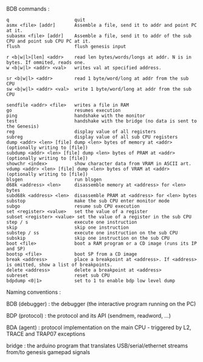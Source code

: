 BDB commands :

    q                        quit
    asmx <file> [addr]       Assemble a file, send it to addr and point PC at it.
    subasmx <file> [addr]    Assemble a file, send it to addr of the sub CPU and point sub CPU PC at it.
    flush                    flush genesis input
    
    r <b|w|l>[len] <addr>    read len bytes/words/longs at addr. N is in bytes. If ommited, reads one.
    w <b|w|l> <addr> <val>   writes val at specified address.
    
    sr <b|w|l> <addr>        read 1 byte/word/long at addr from the sub CPU
    sw <b|w|l> <addr> <val>  write 1 byte/word/long at addr from the sub CPU
    
    sendfile <addr> <file>   writes a file in RAM
    go                       resumes execution
    ping                     handshake with the monitor
    test                     handshake with the bridge (no data is sent to the Genesis)
    reg                      display value of all registers
    subreg                   display value of all sub CPU registers
    dump <addr> <len> [file] dump <len> bytes of memory at <addr> (optionally writing to [file])
    subdump <addr> <len> [file] dump <len> bytes of PRAM at <addr> (optionally writing to [file])
    showchr <index>          show character data from VRAM in ASCII art.
    vdump <addr> <len> [file] dump <len> bytes of VRAM at <addr> (optionally writing to [file])
    blsgen                   run blsgen
    d68k <address> <len>     disassemble memory at <address> for <len> bytes
    subd68k <address> <len>  disassemble PRAM at <address> for <len> bytes
    substop                  make the sub CPU enter monitor mode
    subgo                    resume sub CPU execution
    set <register> <value>   set the value of a register
    subset <register> <value> set the value of a register in the sub CPU
    step / s                 execute one instruction
    skip                     skip one instruction
    substep / ss             execute one instruction on the sub CPU
    subskip                  skip one instruction on the sub CPU
    boot <file>              boot a RAM program or a CD image (runs its IP and SP)
    bootsp <file>            boot SP from a CD image
    break <address>          place a breakpoint at <address>. If <address> is omitted, show a list of breakpoints.
    delete <address>         delete a breakpoint at <address>
    subreset                 reset sub CPU
    bdpdump <0|1>            set to 1 to enable bdp low level dump

Naming conventions :

BDB (debugger) : the debugger (the interactive program running on the PC)

BDP (protocol) : the protocol and its API (sendmem, readword, ...)

BDA (agent) : protocol implementation on the main CPU - triggered by L2, TRACE and TRAP07 exceptions

bridge : the arduino program that translates USB/serial/ethernet streams from/to genesis gamepad signals
